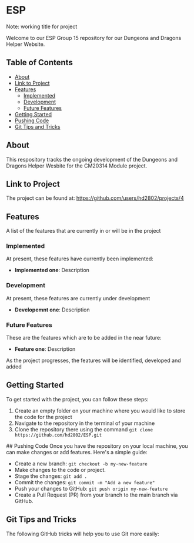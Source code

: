 # ESP

Note: working title for project

Welcome to our ESP Group 15 repository for our Dungeons and Dragons Helper Website.

## Table of Contents
- [About](#about)
- [Link to Project](#project)
- [Features](#features)
    - [Implemented](#implemented)
    - [Development](#development)
    - [Future Features](#future-features)
- [Getting Started](#getting-started)
- [Pushing Code](#pushing-code)
- [Git Tips and Tricks](#tips-and-tricks)

## About
This respository tracks the ongoing development of the Dungeons and Dragons Helper Wesbite for the CM20314 Module project.

## Link to Project
The project can be found at: https://github.com/users/hd2802/projects/4

## Features
A list of the features that are currently in or will be in the project

### Implemented
At present, these features have currently been implemented:
- **Implemented one**: Description

### Development
At present, these features are currently under development
- **Developemnt one**: Description

### Future Features
These are the features which are to be added in the near future:
- **Feature one**: Description

As the project progresses, the features will be identified, developed and added

## Getting Started
To get started with the project, you can follow these steps:
1. Create an empty folder on your machine where you would like to store the code for the project
2. Navigate to the repository in the terminal of your machine
3. Clone the repository there using the command `git clone https://github.com/hd2802/ESP.git`


## Pushing Code
Once you have the repository on your local machine, you can make changes or add features. Here's a simple guide:
   - Create a new branch: `git checkout -b my-new-feature`
   - Make changes to the code or project.
   - Stage the changes: `git add .`
   - Commit the changes: `git commit -m "Add a new feature"`
   - Push your changes to GitHub: `git push origin my-new-feature`
   - Create a Pull Request (PR) from your branch to the main branch via GitHub.

## Git Tips and Tricks
The following GitHub tricks will help you to use Git more easily: